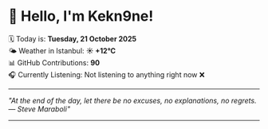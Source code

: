 # 👋 Hello, I'm Kekn9ne!

🗓️ Today is: **Tuesday, 21 October 2025**  
🌤️ Weather in Istanbul: **☀️   +12°C**  
📊 GitHub Contributions: **90**  
🎧 Currently Listening: Not listening to anything right now ❌

---

_"At the end of the day, let there be no excuses, no explanations, no regrets. — *Steve Maraboli*"_

---
